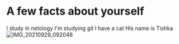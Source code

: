 # A few facts about yourself

I study in netology
I'm studying git
I have a cat
His name is Tishka![IMG_20210929_092048](https://user-images.githubusercontent.com/109951181/183590064-61515403-ccc6-4004-b4a1-cfe7166e4da6.jpg)
